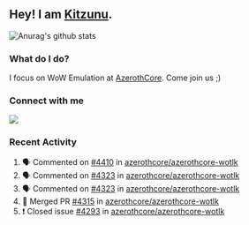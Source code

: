 ## Hey! I am [Kitzunu](https://Github.com/Kitzunu).

![Anurag's github stats](https://github-readme-stats.kitzunu.vercel.app/api?username=Kitzunu&show_icons=true)

### What do I do?

I focus on WoW Emulation at [AzerothCore](https://Github.com/AzerothCore). Come join us ;)

### Connect with me
[![](https://img.shields.io/badge/AzerothCore%20Discord-Connect%20with%20me!-green)](https://discord.com/invite/gkt4y2x)

### Recent Activity

<!--START_SECTION:activity-->
1. 🗣 Commented on [#4410](https://github.com/azerothcore/azerothcore-wotlk/issues/4410) in [azerothcore/azerothcore-wotlk](https://github.com/azerothcore/azerothcore-wotlk)
2. 🗣 Commented on [#4323](https://github.com/azerothcore/azerothcore-wotlk/issues/4323) in [azerothcore/azerothcore-wotlk](https://github.com/azerothcore/azerothcore-wotlk)
3. 🗣 Commented on [#4323](https://github.com/azerothcore/azerothcore-wotlk/issues/4323) in [azerothcore/azerothcore-wotlk](https://github.com/azerothcore/azerothcore-wotlk)
4. 🎉 Merged PR [#4315](https://github.com/azerothcore/azerothcore-wotlk/pull/4315) in [azerothcore/azerothcore-wotlk](https://github.com/azerothcore/azerothcore-wotlk)
5. ❗️ Closed issue [#4293](https://github.com/azerothcore/azerothcore-wotlk/issues/4293) in [azerothcore/azerothcore-wotlk](https://github.com/azerothcore/azerothcore-wotlk)
<!--END_SECTION:activity-->
